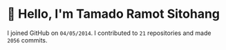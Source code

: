 # :wave: Hello, I'm Tamado Ramot Sitohang

I joined GitHub on `04/05/2014`. I contributed to `21` repositories and made `2056` commits.
